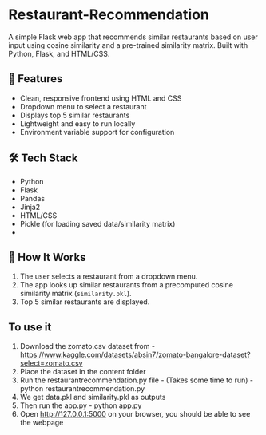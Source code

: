# Restaurant-Recommendation
A simple Flask web app that recommends similar restaurants based on user input using cosine similarity and a pre-trained similarity matrix. Built with Python, Flask, and HTML/CSS.

## 🚀 Features

- Clean, responsive frontend using HTML and CSS
- Dropdown menu to select a restaurant
- Displays top 5 similar restaurants
- Lightweight and easy to run locally
- Environment variable support for configuration

## 🛠️ Tech Stack

- Python
- Flask
- Pandas
- Jinja2
- HTML/CSS
- Pickle (for loading saved data/similarity matrix)
- 

## 🧪 How It Works

1. The user selects a restaurant from a dropdown menu.
2. The app looks up similar restaurants from a precomputed cosine similarity matrix (`similarity.pkl`).
3. Top 5 similar restaurants are displayed.

## To use it

1. Download the zomato.csv dataset from - https://www.kaggle.com/datasets/absin7/zomato-bangalore-dataset?select=zomato.csv
2. Place the dataset in the content folder
3. Run the restaurantrecommendation.py file - (Takes some time to run) - python restaurantrecommendation.py
4. We get data.pkl and similarity.pkl as outputs
5. Then run the app.py - python app.py
6. Open http://127.0.0.1:5000 on your browser, you should be able to see the webpage
   
